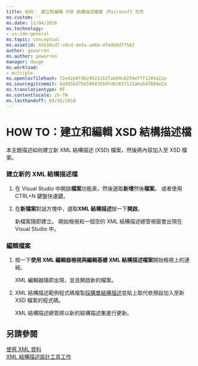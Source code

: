 ```yaml
---
title: 如何： 建立和編輯 XSD 結構描述檔案 |Microsoft 文件
ms.custom: ''
ms.date: 11/04/2016
ms.technology:
- vs-ide-general
ms.topic: conceptual
ms.assetid: 91b10cd7-c0cd-4e5a-a46b-4fed60dff542
author: gewarren
ms.author: gewarren
manager: douge
ms.workload:
- multiple
ms.openlocfilehash: 72e42e8fdb24921162fab04c6259e7ff1249a22e
ms.sourcegitcommit: 6a9d5bd75e50947659fd6c837111a6a547884e2a
ms.translationtype: MT
ms.contentlocale: zh-TW
ms.lasthandoff: 04/16/2018
---
```

# <a name="how-to-create-and-edit-an-xsd-schema-file"></a>HOW TO：建立和編輯 XSD 結構描述檔
本主題描述如何建立新 XML 結構描述 (XSD) 檔案，然後將內容加入至 XSD 檔案。  
  
### <a name="to-create-a-new-xml-schema-file"></a>建立新的 XML 結構描述檔  
  
1.  在 Visual Studio 中開啟**檔案**功能表，然後選取**新增**然後**檔案**。 或者使用 CTRL+N 鍵盤快速鍵。  
  
2.  在**新檔案**對話方塊中，選取**XML 結構描述**按一下**開啟**。  
  
     新檔案隨即建立。 開始檢視和一個空的 XML 結構描述總管視窗會出現在 Visual Studio 中。  
  
### <a name="to-edit-a-file"></a>編輯檔案  
  
1.  按一下**使用 XML 編輯器檢視與編輯基礎 XML 結構描述檔案**開始檢視上的連結。  
  
     XML 編輯器隨即出現，並且開啟新的檔案。  
  
2.  XML 結構描述範例程式碼複製[採購單結構描述](../xml-tools/sample-xsd-file-simple-schema.md)並貼上取代依預設加入至新 XSD 檔案的程式碼。  
  
     XML 結構描述總管將以新的結構描述集進行更新。  
  
## <a name="see-also"></a>另請參閱  
 [使用 XML 資料](../xml-tools/working-with-xml-data.md)   
 [XML 結構描述設計工具工作](../xml-tools/xml-schema-designer-tasks.md)